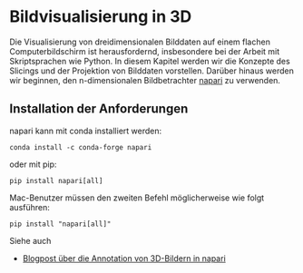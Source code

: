 # Bildvisualisierung in 3D

Die Visualisierung von dreidimensionalen Bilddaten auf einem flachen Computerbildschirm ist herausfordernd, insbesondere bei der Arbeit mit Skriptsprachen wie Python. In diesem Kapitel werden wir die Konzepte des Slicings und der Projektion von Bilddaten vorstellen. Darüber hinaus werden wir beginnen, den n-dimensionalen Bildbetrachter [napari](https://napari.org) zu verwenden.

## Installation der Anforderungen

napari kann mit conda installiert werden:

```
conda install -c conda-forge napari
```

oder mit pip:

```
pip install napari[all]
```

Mac-Benutzer müssen den zweiten Befehl möglicherweise wie folgt ausführen:

```
pip install "napari[all]"
```

Siehe auch
* [Blogpost über die Annotation von 3D-Bildern in napari](https://focalplane.biologists.com/2023/03/30/annotating-3d-images-in-napari/)